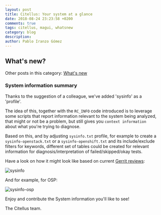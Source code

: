 ```yaml
---
layout: post
title: Citellus: Your system at a glance
date: 2018-08-24 23:23:58 +0200
comments: true
tags: citellus, magui, whatsnew
category: blog
description:
author: Pablo Iranzo Gómez
---
```


## What's new?

Other posts in this category: [What's new]({tag}whatsnew)

### System information summary

Thanks to the suggestion of a colleague, we've added 'sysinfo' as a 'profile'.

The idea of this, together with the `RC_INFO` code introduced is to leverage some scripts that report information relevant to the system being analyzed, that might or not be a problem, but still gives you `context information` about what you're trying to diagnose.

Based on this, and by adjusting `sysinfo.txt` profile, for example to create a `sysinfo-openstack.txt` or a `sysinfo-openshift.txt` and its include/exclude filters for keywords, different set of tables could be created for relevant information for diagnosis/interpretation of failed/skipped/okay tests.

Have a look on how it might look like based on current [Gerrit reviews](https://review.gerrithub.io/c/citellusorg/citellus/+/423423):

![sysinfo]({attach}images/sysinfo.jpg)

And for example, for OSP:

![sysinfo-osp]({attach}images/sysinfo-osp.jpg)

Enjoy and contribute the System information you'll like to see!

The Citellus team.
